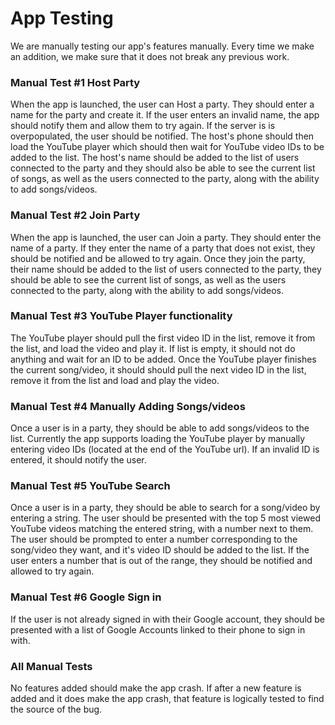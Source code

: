 # App Testing

We are manually testing our app's features manually.  Every time we make an addition, we make sure that it does not break any previous work.

### Manual Test #1 Host Party
When the app is launched, the user can Host a party.  They should enter a name for the party and create it. If the user enters an invalid name, the app should notify them and allow them to try again.  If the server is is overpopulated, the user should be notified. The host's phone should then load the YouTube player which should then wait for YouTube video IDs to be added to the list.  The host's name should be added to the list of users connected to the party and they should also be able to see the current list of songs, as well as the users connected to the party, along with the ability to add songs/videos.

### Manual Test #2 Join Party
When the app is launched, the user can Join a party.  They should enter the name of a party.  If they enter the name of a party that does not exist, they should be notified and be allowed to try again.  Once they join the party, their name should be added to the list of users connected to the party, they should be able to see the current list of songs, as well as the users connected to the party, along with the ability to add songs/videos.

### Manual Test #3 YouTube Player functionality
The YouTube player should pull the first video ID in the list, remove it from the list, and load the video and play it.  If list is empty, it should not do anything and wait for an ID to be added.  Once the YouTube player finishes the current song/video, it should should pull the next video ID in the list, remove it from the list and load and play the video.

### Manual Test #4 Manually Adding Songs/videos
Once a user is in a party, they should be able to add songs/videos to the list. Currently the app supports loading the YouTube player by manually entering video IDs (located at the end of the YouTube url).  If an invalid ID is entered, it should notify the user.

### Manual Test #5 YouTube Search
Once a user is in a party, they should be able to search for a song/video by entering a string.  The user should be presented with the top 5 most viewed YouTube videos matching the entered string, with a number next to them.  The user should be prompted to enter a number corresponding to the song/video they want, and it's video ID should be added to the list.  If the user enters a number that is out of the range, they should be notified and allowed to try again.

### Manual Test #6 Google Sign in
If the user is not already signed in with their Google account, they should be presented with a list of Google Accounts linked to their phone to sign in with.

### All Manual Tests
No features added should make the app crash.  If after a new feature is added and it does make the app crash, that feature is logically tested to find the source of the bug.